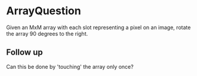 # ArrayQuestion

Given an MxM array with each slot representing a pixel on an image,
rotate the array 90 degrees to the right.

Follow up
---

Can this be done by 'touching' the array only once?
